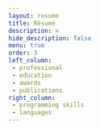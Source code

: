 ```yaml
---
layout: resume
title: Résumé
description: >
hide_description: false
menu: true
order: 3
left_column:
 - professional
 - education
 - awards
 - publications
right_column:
 - programming skills
 - languages
---
```

